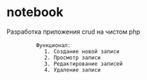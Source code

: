 # notebook
Разработка приложения crud на чистом php
<div class="hightlight">
	<pre class="highlight">
		<code>Функционал:
			<span class="p">1.</span> Создание новой записи
			<span class="p">2.</span> Просмотр записи
			<span class="p">3.</span> Редактирование записей
			<span class="p">4.</span> Удаление записи
		</code>
	</pre>

</div>
